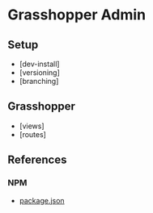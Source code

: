 # Grasshopper Admin

## Setup
* [dev-install]
* [versioning]
* [branching]

## Grasshopper
* [views]
* [routes]

## References
### NPM

* [package.json](https://npmjs.org/doc/json.html)

